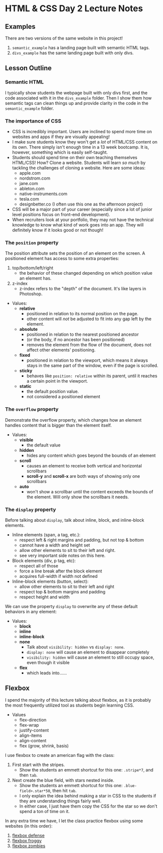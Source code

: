 # HTML & CSS Day 2 Lecture Notes

## Examples

There are two versions of the same website in this project!

1. `semantic_example` has a landing page built with semantic HTML tags.
2. `divs_example` has the same landing page built with only divs.

## Lesson Outline

### Semantic HTML

I typically show students the webpage built with only divs first, and the code associated with it in the `divs_example` folder. Then I show them how semantic tags can clean things up and provide clarity in the code in the `semantic_example` folder.

### The importance of CSS

* CSS is incredibly important. Users are inclined to spend more time on websites and apps if they are visually appealing! 
* I make sure students know they won't get a _lot_ of HTML/CSS content on its own. There simply isn't enough time in a 13 week bootcamp. It is, however, something which is easily self-taught. 
* Students should spend time on their own teaching themselves HTML/CSS! How? Clone a website. Students will learn _so much_ by tackling the challenges of cloning a website. Here are some ideas:
   * apple.com
   * nordstrom.com
   * jane.com
   * ableton.com
   * native-instruments.com
   * tesla.com
   * designbetter.co (I often use this one as the afternoon project)
* CSS will be a major part of your career (especially since a lot of junior level positions focus on front-end development).
* When recruiters look at your portfolio, they may not have the technical knowledge to know what kind of work goes into an app. They will definitely know if it looks good or not though!

### The `position` property

The position attribute sets the position of an element on the screen. A positioned element has access to some extra properties:
   1. top/bottom/left/right
      * the behavior of these changed depending on which position value an element has.
   2. z-index
      * z-index refers to the "depth" of the document. It's like layers in Photoshop.

* Values:
   * **relative** 
      * positioned in relation to its normal position on the page.
      * other content will _not_ be adjusted to fit into any gap left by the element.
   * **absolute**
      * positioned in relation to the nearest positioned ancestor 
      * (or the body, if no ancestor has been positioned)
      * removes the element from the flow of the document, does not affect other elements' positioning.
   * **fixed**
      * positioned in relation to the viewport, which means it always stays in the same part of the window, even if the page is scrolled.
   * **sticky**
      * behaves like `position: relative` within its parent, until it reaches a certain point in the viewport.
   * **static**
      * the default position value.
      * not considered a positioned element

### The `overflow` property

Demonstrate the overflow property, which changes how an element handles content that is bigger than the element itself.

* Values: 
   * **visible**
      * the default value
   * **hidden**
      * hides any content which goes beyond the bounds of an element
   * **scroll**
      * causes an element to receive both vertical and horizontal scrollbars
      * **scroll-y** and **scroll-x** are both ways of showing only one scrollbars
   * **auto**
      * won't show a scrollbar until the content exceeds the bounds of the element. Will only show the scrollbars it needs.

### The `display` property

Before talking about `display`, talk about inline, block, and inline-block elements.

* Inline elements (span, a tag, etc.):
    * respect left & right margins and padding, but not top & bottom
    * cannot have a width and height set
    * allow other elements to sit to their left and right.
    * see very important side notes on this here.
* Block elements (div, p tag, etc):
    * respect all of those
    * force a line break after the block element
    * acquires full-width if width not defined
* Inline-block elements (button, select):
    * allow other elements to sit to their left and right
    * respect top & bottom margins and padding
    * respect height and width

We can use the property `display` to overwrite any of these default behaviors in any element:

* Values:
   * **block**
   * **inline**
   * **inline-block**
   * **none**
      * Talk about `visibility: hidden` vs `display: none`.
      * `display: none` will cause an element to disappear completely
      * `visibility: hidden` will cause an element to still occupy space, even though it visible
   * **flex**
      * which leads into......

## Flexbox

I spend the majority of this lecture talking about flexbox, as it is probably the most frequently utilized tool as students begin learning CSS.

* Values
   * flex-direction
   * flex-wrap
   * justify-content
   * align-items
   * align-content
   * flex (grow, shrink, basis)

I use flexbox to create an american flag with the class:

1. First start with the stripes.
   * Show the students an emmett shortcut for this one: `.stripe*7`, and then `tab`.
2. Next create the blue field, with stars nested inside.
   * Show the students an emmett shortcut for this one: `.blue-field>.star*50`, then hit `tab`.
   * I only explain the idea behind making a star in CSS to the students if they are understanding things fairly well.
   * In either case, I just have them copy the CSS for the star so we don't spend a ton of time on it.

In any extra time we have, I let the class practice flexbox using some websites (in this order):

1. [flexbox defense](http://www.flexboxdefense.com/)
2. [flexbox froggy](https://flexboxfroggy.com/)
3. [flexbox zombies](https://mastery.games/p/flexbox-zombies)
